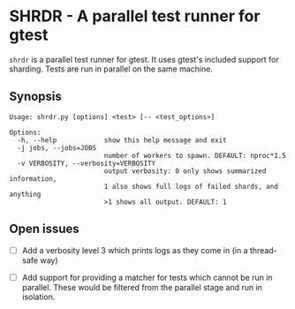 SHRDR - A parallel test runner for gtest
========================================

`shrdr` is a parallel test runner for gtest. It uses gtest's included support
for sharding. Tests are run in parallel on the same machine.

Synopsis
--------

```
Usage: shrdr.py [options] <test> [-- <test_options>]

Options:
  -h, --help            show this help message and exit
  -j jobs, --jobs=JOBS
                        number of workers to spawn. DEFAULT: nproc*1.5
  -v VERBOSITY, --verbosity=VERBOSITY
                        output verbosity: 0 only shows summarized information,
                        1 also shows full logs of failed shards, and anything
                        >1 shows all output. DEFAULT: 1
```


Open issues
-----------

- [ ] Add a verbosity level 3 which prints logs as they come in (in a thread-safe way)
- [ ] Add support for providing a matcher for tests which cannot be run in parallel. These would be filtered from the parallel stage and run in isolation.

